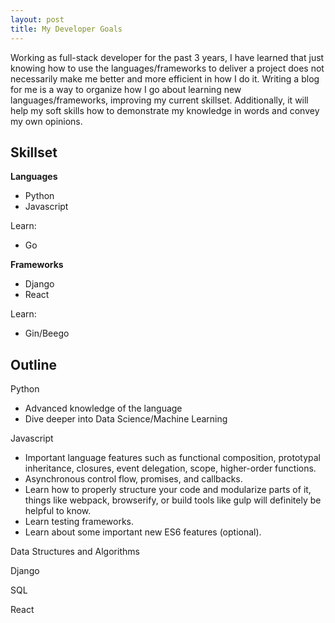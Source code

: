 ```yaml
---
layout: post
title: My Developer Goals
---
```


Working as full-stack developer for the past 3 years, I have learned that just knowing how to use the languages/frameworks to deliver a project does not necessarily make me better and more efficient in how I do it. Writing a blog for me is a way to organize how I go about learning new languages/frameworks, improving my current skillset. Additionally, it will help my soft skills how to demonstrate my knowledge in words and convey my own opinions.

## Skillset

**Languages** 
- Python
- Javascript

Learn:
- Go

**Frameworks** 
- Django
- React

Learn: 
- Gin/Beego


## Outline

Python
- Advanced knowledge of the language
- Dive deeper into Data Science/Machine Learning

Javascript
 - Important language features such as functional composition, prototypal inheritance, closures, event delegation, scope, higher-order functions.
 -  Asynchronous control flow, promises, and callbacks.
 - Learn how to properly structure your code and modularize parts of it, things like webpack, browserify, or build tools like gulp will definitely be helpful to know.
 - Learn testing frameworks.
 - Learn about some important new ES6 features (optional).

Data Structures and Algorithms

Django

SQL

React
